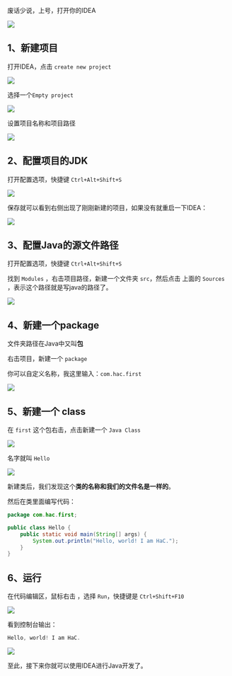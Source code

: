废话少说，上号，打开你的IDEA

![](https://blog-1253198264.cos.ap-guangzhou.myqcloud.com/image-20210104182531278.png)



##  1、新建项目

打开IDEA，点击 `create new project`

![](https://blog-1253198264.cos.ap-guangzhou.myqcloud.com/image-20210105232603018.png)





选择一个`Empty project`

![](https://blog-1253198264.cos.ap-guangzhou.myqcloud.com/image-20210105232918761.png)

设置项目名称和项目路径

![](https://blog-1253198264.cos.ap-guangzhou.myqcloud.com/image-20210105233032662.png)

## 2、配置项目的JDK

打开配置选项，快捷键 `Ctrl+Alt+Shift+S`

![](https://blog-1253198264.cos.ap-guangzhou.myqcloud.com/image-20210105233442126.png)

保存就可以看到右侧出现了刚刚新建的项目，如果没有就重启一下IDEA：

![](https://blog-1253198264.cos.ap-guangzhou.myqcloud.com/image-20210105233706648.png)

## 3、配置Java的源文件路径

打开配置选项，快捷键 `Ctrl+Alt+Shift+S`

找到 `Modules` ，右击项目路径，新建一个文件夹 `src`，然后点击 上面的 `Sources` ，表示这个路径就是写java的路径了。

![](https://blog-1253198264.cos.ap-guangzhou.myqcloud.com/image-20210105234914955.png)

## 4、新建一个package

文件夹路径在Java中又叫**包**

右击项目，新建一个 `package`

你可以自定义名称，我这里输入：`com.hac.first` 

![](https://blog-1253198264.cos.ap-guangzhou.myqcloud.com/image-20210105235218744.png)



## 5、新建一个 class

在 `first` 这个包右击，点击新建一个 `Java Class`

![](https://blog-1253198264.cos.ap-guangzhou.myqcloud.com/image-20210105235320389.png)

名字就叫 `Hello`

![](https://blog-1253198264.cos.ap-guangzhou.myqcloud.com/image-20210105235413431.png)



新建类后，我们发现这个**类的名称和我们的文件名是一样的**。



然后在类里面编写代码：

```java
package com.hac.first;

public class Hello {
    public static void main(String[] args) {
        System.out.println("Hello, world! I am HaC.");
    }
}
```

## 6、运行

在代码编辑区，鼠标右击 ，选择 `Run`，快捷键是 `Ctrl+Shift+F10`

![](https://blog-1253198264.cos.ap-guangzhou.myqcloud.com/image-20210106000200463.png)

看到控制台输出：

```Java
Hello, world! I am HaC.
```

![](https://blog-1253198264.cos.ap-guangzhou.myqcloud.com/image-20210105235941850.png)

至此，接下来你就可以使用IDEA进行Java开发了。